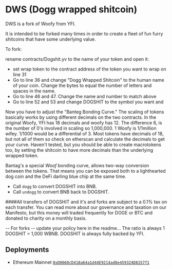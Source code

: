 # DWS (Dogg wrapped shitcoin)

DWS is a fork of Woofy from YFI.

It is intended to be forked many times in order to create a fleet of fun furry shitcoins that have some underlying value.

To fork:

rename contracts/Dogshit.yv to the name of your token and open it:
- set wrap token to the contract address of the token you want to wrap on line 31
- Go to line 36 and change "Dogg Wrapped Shitcoin" to the human name of your coin.  Change the bytes to equal the number of letters and spaces in the name.  
- Go to line 46 and 47.  Change the name and number to match above
- Go to line 52 and 53 and change DOGSHIT to the symbol you want and 

Now you have to adjust the "Banteg Bonding Curve."  The scaling of tokens basically works by using different decimals on the two contracts.  In the original Woofy, YFI has 18 decimals and woofy has 12.  The difference 6, is the number of 0's involved in scaling so 1,000,000.  1 Woofy is 1/1million wifey.  1/1000 would be a differential of 3.   Most tokens have decimals of 18, but not all of them so check on etherscan and calculate the decimals to get your curve.  Haven't tested, but you should be able to create macrotokens too, by setting the shitcoin to have more decimals than the underlying wrapped token.

Bantag's a special *Woof* bonding curve, allows two-way conversion between the tokens.
That means you can be exposed both to a lighthearted dog coin and the DeFi darling blue chip at the same time.

- Call `dogg` to convert DOGSHIT into BNB.
- Call `undogg` to convert BNB back to DOGSHIT.

####All transfers of DOGSHIT and it's and forks are subject to a 0.1% tax on each transfer.
You can read more about our governance and taxation on our Manifesto, but this money will traded frequently for DOGE or BTC and donated to charity on a monthly basis.


-- For forks -- update your policy here in the readme...
The ratio is always 1 DOGSHIT = 1,000 WBNB. DOGSHIT is always fully backed by YFI.

## Deployments

- Ethereum Mainnet [`0xD0660cD418a64a1d44E9214ad8e459324D8157f1`](https://etherscan.io/address/0xd0660cd418a64a1d44e9214ad8e459324d8157f1)
